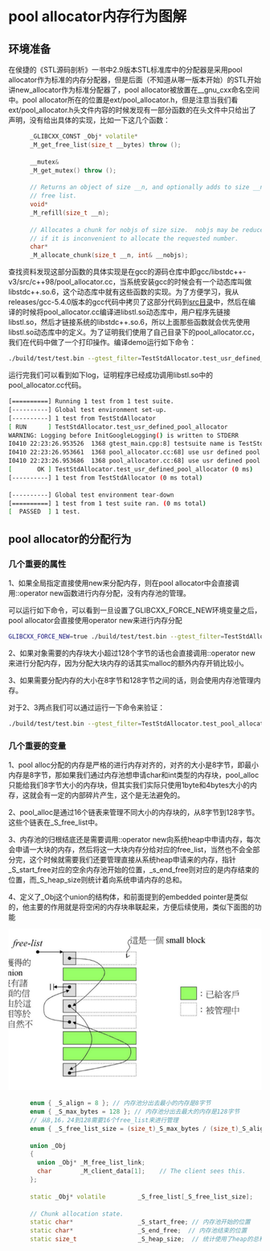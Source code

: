 # pool allocator内存行为图解

## 环境准备

在侯捷的《STL源码剖析》一书中2.9版本STL标准库中的分配器是采用pool allocator作为标准的内存分配器，但是后面（不知道从哪一版本开始）的STL开始讲new_allocator作为标准分配器了，pool allocator被放置在\__gnu_cxx命名空间中。pool allocator所在的位置是ext/pool_allocator.h，但是注意当我们看ext/pool_allocator.h头文件内容的时候发现有一部分函数的在头文件中只给出了声明，没有给出具体的实现，比如一下这几个函数：

```c++
      _GLIBCXX_CONST _Obj* volatile*
      _M_get_free_list(size_t __bytes) throw ();
    
      __mutex&
      _M_get_mutex() throw ();

      // Returns an object of size __n, and optionally adds to size __n
      // free list.
      void*
      _M_refill(size_t __n);
      
      // Allocates a chunk for nobjs of size size.  nobjs may be reduced
      // if it is inconvenient to allocate the requested number.
      char*
      _M_allocate_chunk(size_t __n, int& __nobjs);
```

查找资料发现这部分函数的具体实现是在gcc的源码仓库中即gcc/libstdc++-v3/src/c++98/pool_allocator.cc，当系统安装gcc的时候会有一个动态库叫做libstdc++.so.6，这个动态库中就有这些函数的实现。为了方便学习，我从releases/gcc-5.4.0版本的gcc代码中拷贝了这部分代码到[src目录](../../src/pool_allocator.cc)中，然后在编译的时候将pool_allocator.cc编译进libstl.so动态库中，用户程序先链接libstl.so，然后才链接系统的libstdc++.so.6，所以上面那些函数就会优先使用libstl.so动态库中的定义。为了证明我们使用了自己目录下的pool_allocator.cc，我们在代码中做了一个打印操作。编译demo运行如下命令：

```bash
./build/test/test.bin --gtest_filter=TestStdAllocator.test_usr_defined_pool_allocator
```

运行完我们可以看到如下log，证明程序已经成功调用libstl.so中的pool_allocator.cc代码。

```bash
[==========] Running 1 test from 1 test suite.
[----------] Global test environment set-up.
[----------] 1 test from TestStdAllocator
[ RUN      ] TestStdAllocator.test_usr_defined_pool_allocator
WARNING: Logging before InitGoogleLogging() is written to STDERR
I0410 22:23:26.953526  1368 gtest_main.cpp:8] testsuite name is TestStdAllocator test case name is test_usr_defined_pool_allocator
I0410 22:23:26.953661  1368 pool_allocator.cc:68] use usr defined pool malloc
I0410 22:23:26.953686  1368 pool_allocator.cc:68] use usr defined pool malloc
[       OK ] TestStdAllocator.test_usr_defined_pool_allocator (0 ms)
[----------] 1 test from TestStdAllocator (0 ms total)

[----------] Global test environment tear-down
[==========] 1 test from 1 test suite ran. (0 ms total)
[  PASSED  ] 1 test.
```

## pool allocator的分配行为

### 几个重要的属性

1、如果全局指定直接使用new来分配内存，则在pool allocator中会直接调用::operator new函数进行内存分配，没有内存池的管理。

可以运行如下命令，可以看到一旦设置了GLIBCXX_FORCE_NEW环境变量之后，pool allocator会直接使用operator new来进行内存分配

```bash
GLIBCXX_FORCE_NEW=true ./build/test/test.bin --gtest_filter=TestStdAllocator.pool_allocator_use_new_operator
```

2、如果对象需要的内存块大小超过128个字节的话也会直接调用::operator new来进行分配内存，因为分配大块内存的话其实malloc的额外内存开销比较小。

3、如果需要分配内存的大小在8字节和128字节之间的话，则会使用内存池管理内存。

对于2、3两点我们可以通过运行一下命令来验证：

```bash
./build/test/test.bin --gtest_filter=TestStdAllocator.test_pool_allocator
```

### 几个重要的变量

1、pool alloc分配的内存是严格的进行内存对齐的，对齐的大小是8字节，即最小内存是8字节，那如果我们通过内存池想申请char和int类型的内存块，pool_alloc只能给我们8字节大小的内存块，但其实我们实际只使用1byte和4bytes大小的内存，这就会有一定的内部碎片产生，这个是无法避免的。

2、pool_alloc是通过16个链表来管理不同大小的内存块的，从8字节到128字节。这些个链表在_S_free_list中。

3、内存池的归根结底还是需要调用::operator new向系统heap中申请内存，每次会申请一大块的内存，然后将这一大块内存分给对应的free_list，当然也不会全部分完，这个时候就需要我们还要管理直接从系统heap申请来的内存，指针\_S_start\_free对应的空余内存池开始的位置，_s_end_free则对应的是内存结束的位置，而\_S_heap_size则统计着向系统申请内存的总和。

4、定义了_Obj这个union的结构体，和前面提到的embedded pointer是类似的，他主要的作用就是将空闲的内存块串联起来，方便后续使用，类似下面图的功能

<img src="./image/embeded_pointer.png" alt="image-20210411115059857" style="zoom:80%;" />



```c++
      enum { _S_align = 8 }; // 内存池分出去最小的内存是8字节
      enum { _S_max_bytes = 128 }; // 内存池分出去最大的内存是128字节
      // 从8,16，24到128需要16个free_list来进行管理
      enum { _S_free_list_size = (size_t)_S_max_bytes / (size_t)_S_align };

      union _Obj
      {
        union _Obj* _M_free_list_link;
        char        _M_client_data[1];    // The client sees this.
      };

      static _Obj* volatile         _S_free_list[_S_free_list_size];

      // Chunk allocation state.
      static char*                  _S_start_free; // 内存池开始的位置
      static char*                  _S_end_free;  // 内存池结束的位置
      static size_t                 _S_heap_size;  // 统计使用了heap的总和
```